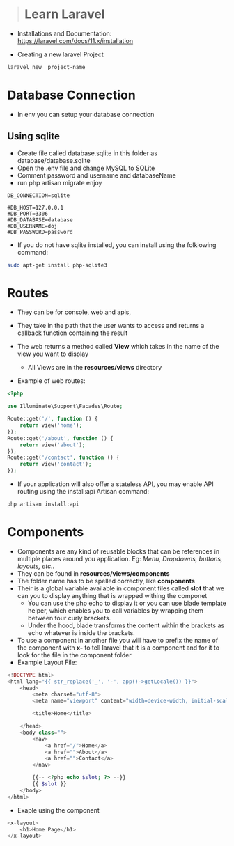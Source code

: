 > # Learn Laravel

-   Installations and Documentation: https://laravel.com/docs/11.x/installation

-   Creating a new laravel Project

```bash
laravel new  project-name
```

# Database Connection

-   In env you can setup your database connection

## Using sqlite

-   Create file called database.sqlite in this folder as database/database.sqlite
-   Open the .env file and change MySQL to SQLite
-   Comment password and username and databaseName
-   run php artisan migrate enjoy

```env
DB_CONNECTION=sqlite

#DB_HOST=127.0.0.1
#DB_PORT=3306
#DB_DATABASE=database
#DB_USERNAME=doj
#DB_PASSWORD=password
```

-   If you do not have sqlite installed, you can install using the folklowing command:

```bash
sudo apt-get install php-sqlite3
```

# Routes

-   They can be for console, web and apis,
-   They take in the path that the user wants to access and returns a callback function containing the result
-   The web returns a method called **View** which takes in the name of the view you want to display

    -   All Views are in the **resources/views** directory

-   Example of web routes:

```php
<?php

use Illuminate\Support\Facades\Route;

Route::get('/', function () {
    return view('home');
});
Route::get('/about', function () {
    return view('about');
});
Route::get('/contact', function () {
    return view('contact');
});
```

-   If your application will also offer a stateless API, you may enable API routing using the install:api Artisan command:

```bash
php artisan install:api
```

# Components

-   Components are any kind of reusable blocks that can be references in multiple places around you application. Eg: _Menu, Dropdowns, buttons, layouts, etc.._
-   They can be found in **resources/views/components**
-   The folder name has to be spelled correctly, like **components**
-   Their is a global variable available in component files called **slot** that we can you to display anything that is wrapped withing the componet
    -   You can use the php echo to display it or you can use blade template helper, which enables you to call variables by wrapping them between four curly brackets.
    -   Under the hood, blade transforms the content within the brackets as echo whatever is inside the brackets.
-   To use a component in another file you will have to prefix the name of the component with **x-** to tell laravel that it is a component and for it to look for the file in the component folder
-   Example Layout File:

```php
<!DOCTYPE html>
<html lang="{{ str_replace('_', '-', app()->getLocale()) }}">
    <head>
        <meta charset="utf-8">
        <meta name="viewport" content="width=device-width, initial-scale=1">

        <title>Home</title>

    </head>
    <body class="">
        <nav>
            <a href="/">Home</a>
            <a href="">About</a>
            <a href="">Contact</a>
        </nav>

        {{-- <?php echo $slot; ?> --}}
        {{ $slot }}
    </body>
</html>
```

-   Exaple using the component

```php
<x-layout>
    <h1>Home Page</h1>
</x-layout>
```
